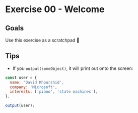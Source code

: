 # Exercise 00 - Welcome

## Goals

Use this exercise as a scratchpad 📝

## Tips

- If you `output(someObject)`, it will print out onto the screen:

```js
const user = {
  name: 'David Khourshid',
  company: 'Microsoft',
  interests: ['piano', 'state machines'],
};

output(user);
```
